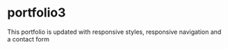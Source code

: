 # portfolio3
This portfolio is updated with responsive styles, responsive navigation and a contact form
